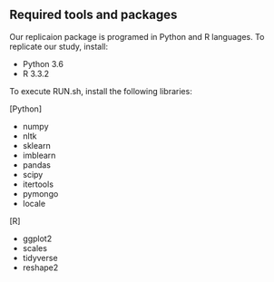 ## Required tools and packages
Our replicaion package is programed in Python and R languages. To replicate our study, install:
- Python 3.6
- R 3.3.2

To execute RUN.sh, install the following libraries:

[Python]
- numpy
- nltk
- sklearn
- imblearn
- pandas
- scipy
- itertools
- pymongo
- locale

[R]
- ggplot2
- scales
- tidyverse
- reshape2
